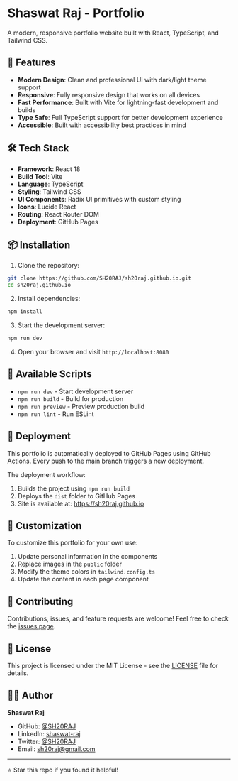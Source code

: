 # Shaswat Raj - Portfolio

A modern, responsive portfolio website built with React, TypeScript, and Tailwind CSS.

## 🚀 Features

- **Modern Design**: Clean and professional UI with dark/light theme support
- **Responsive**: Fully responsive design that works on all devices
- **Fast Performance**: Built with Vite for lightning-fast development and builds
- **Type Safe**: Full TypeScript support for better development experience
- **Accessible**: Built with accessibility best practices in mind

## 🛠️ Tech Stack

- **Framework**: React 18
- **Build Tool**: Vite
- **Language**: TypeScript
- **Styling**: Tailwind CSS
- **UI Components**: Radix UI primitives with custom styling
- **Icons**: Lucide React
- **Routing**: React Router DOM
- **Deployment**: GitHub Pages

## 📦 Installation

1. Clone the repository:
```bash
git clone https://github.com/SH20RAJ/sh20raj.github.io.git
cd sh20raj.github.io
```

2. Install dependencies:
```bash
npm install
```

3. Start the development server:
```bash
npm run dev
```

4. Open your browser and visit `http://localhost:8080`

## 🔧 Available Scripts

- `npm run dev` - Start development server
- `npm run build` - Build for production
- `npm run preview` - Preview production build
- `npm run lint` - Run ESLint

## 🚀 Deployment

This portfolio is automatically deployed to GitHub Pages using GitHub Actions. Every push to the main branch triggers a new deployment.

The deployment workflow:
1. Builds the project using `npm run build`
2. Deploys the `dist` folder to GitHub Pages
3. Site is available at: https://sh20raj.github.io

## 📝 Customization

To customize this portfolio for your own use:

1. Update personal information in the components
2. Replace images in the `public` folder
3. Modify the theme colors in `tailwind.config.ts`
4. Update the content in each page component

## 🤝 Contributing

Contributions, issues, and feature requests are welcome! Feel free to check the [issues page](https://github.com/SH20RAJ/sh20raj.github.io/issues).

## 📄 License

This project is licensed under the MIT License - see the [LICENSE](LICENSE) file for details.

## 👨‍💻 Author

**Shaswat Raj**
- GitHub: [@SH20RAJ](https://github.com/SH20RAJ)
- LinkedIn: [shaswat-raj](https://linkedin.com/in/sh20raj)
- Twitter: [@SH20RAJ](https://twitter.com/SH20RAJ)
- Email: sh20raj@gmail.com

---

⭐️ Star this repo if you found it helpful!
